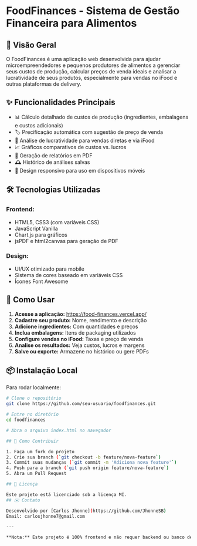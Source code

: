 # FoodFinances - Sistema de Gestão Financeira para Alimentos


## 📌 Visão Geral
O FoodFinances é uma aplicação web desenvolvida para ajudar microempreendedores e pequenos produtores de alimentos a gerenciar seus custos de produção, calcular preços de venda ideais e analisar a lucratividade de seus produtos, especialmente para vendas no iFood e outras plataformas de delivery.

## ✨ Funcionalidades Principais
- 📊 Cálculo detalhado de custos de produção (ingredientes, embalagens e custos adicionais)
- 🏷️ Precificação automática com sugestão de preço de venda
- 🚀 Análise de lucratividade para vendas diretas e via iFood
- 📈 Gráficos comparativos de custos vs. lucros
- 📑 Geração de relatórios em PDF
- 🕰️ Histórico de análises salvas
- 📱 Design responsivo para uso em dispositivos móveis

## 🛠️ Tecnologias Utilizadas
### Frontend:
- HTML5, CSS3 (com variáveis CSS)
- JavaScript Vanilla
- Chart.js para gráficos
- jsPDF e html2canvas para geração de PDF

### Design:
- UI/UX otimizado para mobile
- Sistema de cores baseado em variáveis CSS
- Ícones Font Awesome

## 🚀 Como Usar
1. **Acesse a aplicação:** https://food-finances.vercel.app/
2. **Cadastre seu produto:** Nome, rendimento e descrição
3. **Adicione ingredientes:** Com quantidades e preços
4. **Inclua embalagens:** Itens de packaging utilizados
5. **Configure vendas no iFood:** Taxas e preço de venda
6. **Analise os resultados:** Veja custos, lucros e margens
7. **Salve ou exporte:** Armazene no histórico ou gere PDFs

## 📦 Instalação Local
Para rodar localmente:

```bash
# Clone o repositório
git clone https://github.com/seu-usuario/foodfinances.git

# Entre no diretório
cd foodfinances

# Abra o arquivo index.html no navegador

## 🤝 Como Contribuir

1. Faça um fork do projeto
2. Crie sua branch (`git checkout -b feature/nova-feature`)
3. Commit suas mudanças (`git commit -m 'Adiciona nova feature'`)
4. Push para a branch (`git push origin feature/nova-feature`)
5. Abra um Pull Request

## 📄 Licença

Este projeto está licenciado sob a licença MI.
## ✉️ Contato

Desenvolvido por [Carlos Jhonne](https://github.com/JhonneSB)  
Email: carlosjhonne7@gmail.com

---

**Nota:** Este projeto é 100% frontend e não requer backend ou banco de dados, funcionando totalmente no navegador do usuário com armazenamento local.
